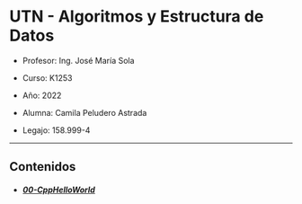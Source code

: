 # UTN - Algoritmos y Estructura de Datos
- Profesor: Ing. José María Sola

- Curso: K1253

- Año: 2022

- Alumna: Camila Peludero Astrada

- Legajo: 158.999-4

---
## Contenidos

* ##### [00-CppHelloWorld](https://github.com/cpeluderoastrada/AED/tree/main/00-CppHelloWorld "00-CppHelloWorld")


